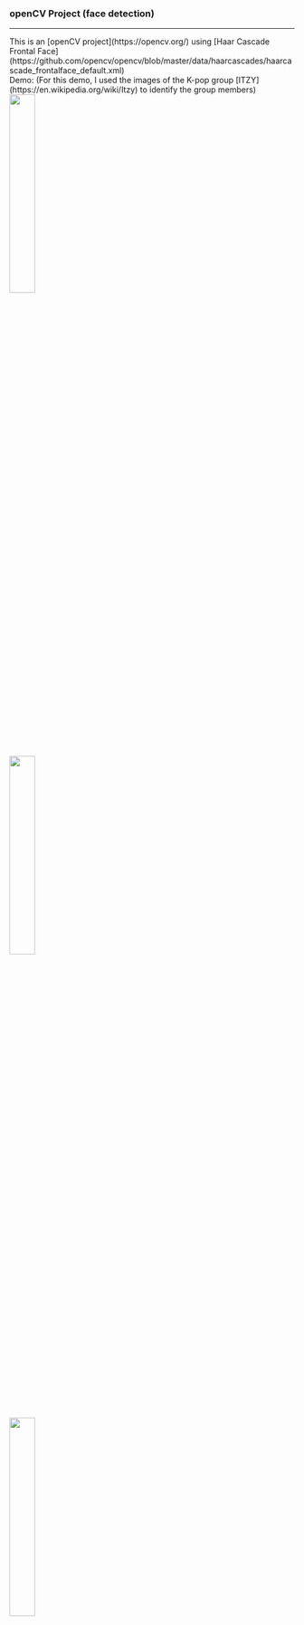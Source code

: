 ### openCV Project (face detection)
<hr>
This is an [openCV project](https://opencv.org/) using [Haar Cascade Frontal Face](https://github.com/opencv/opencv/blob/master/data/haarcascades/haarcascade_frontalface_default.xml) 
<br>
Demo: (For this demo, I used the images of the K-pop group [ITZY](https://en.wikipedia.org/wiki/Itzy) to identify the group members)
<br>
<img src= https://github.com/cedric130813/opencv-project/blob/main/Sample%20Screenshots/photo_2021-06-15_20-57-38.jpg height=30% width=30% />
<br>
<img src= https://github.com/cedric130813/opencv-project/blob/main/Sample%20Screenshots/photo_2021-06-15_22-33-41.jpg height=30% width=30% />
<br>
<img src= https://github.com/cedric130813/opencv-project/blob/main/Sample%20Screenshots/photo_2021-06-15_22-52-14.jpg height=30% width=30% />

